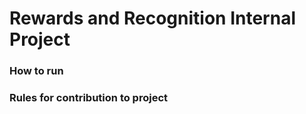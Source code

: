# Rewards and Recognition Internal Project



### How to run

### Rules for contribution to project

